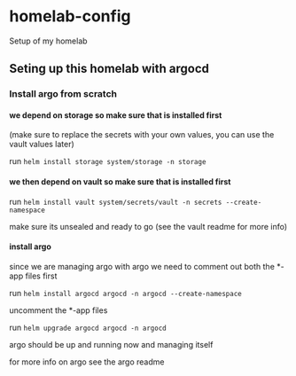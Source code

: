 # homelab-config

Setup of my homelab

## Seting up this homelab with argocd

### Install argo from scratch

#### we depend on storage so make sure that is installed first

(make sure to replace the secrets with your own values, you can use the vault values later)

run `helm install storage system/storage -n storage`

#### we then depend on vault so make sure that is installed first

run `helm install vault system/secrets/vault -n secrets --create-namespace`

make sure its unsealed and ready to go (see the vault readme for more info)

#### install argo

since we are managing argo with argo we need to comment out both the \*-app files first

run `helm install argocd argocd -n argocd --create-namespace`

uncomment the \*-app files

run `helm upgrade argocd argocd -n argocd`

argo should be up and running now and managing itself

for more info on argo see the argo readme
